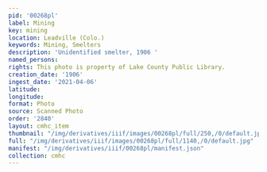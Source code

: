 ```yaml
---
pid: '00268pl'
label: Mining
key: mining
location: Leadville (Colo.)
keywords: Mining, Smelters
description: 'Unidentified smelter, 1906 '
named_persons: 
rights: This photo is property of Lake County Public Library.
creation_date: '1906'
ingest_date: '2021-04-06'
latitude: 
longitude: 
format: Photo
source: Scanned Photo
order: '2840'
layout: cmhc_item
thumbnail: "/img/derivatives/iiif/images/00268pl/full/250,/0/default.jpg"
full: "/img/derivatives/iiif/images/00268pl/full/1140,/0/default.jpg"
manifest: "/img/derivatives/iiif/00268pl/manifest.json"
collection: cmhc
---
```

